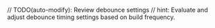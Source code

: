 // TODO(auto-modify): Review debounce settings
// hint: Evaluate and adjust debounce timing settings based on build frequency.
